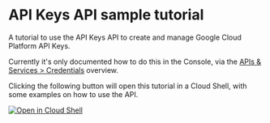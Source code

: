 # API Keys API sample tutorial

A tutorial to use the API Keys API to create and manage Google Cloud Platform API Keys.

Currently it's only documented how to do this in the Console, via the [APIs & Services > Credentials](https://pantheon.corp.google.com/apis/credentials) overview.

Clicking the following button will open this tutorial in a Cloud Shell, with some examples on how to use the API.

[![Open in Cloud Shell](http://gstatic.com/cloudssh/images/open-btn.png)](https://console.cloud.google.com/cloudshell/open?git_repo=https://github.com/joangro/API-Key-API-tutorial&tutorial=tutorial.md)

